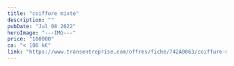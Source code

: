```yaml
---
title: "coiffure mixte"
description: ""
pubDate: "Jul 08 2022"
heroImage: "---IMG---"
price: "100000"
ca: "< 100 k€"
link: "https://www.transentreprise.com/offres/fiche/742A0063/coiffure-mixte/auvergne-rhone-alpes/haute-savoie/bassin-annecien"
---
```

